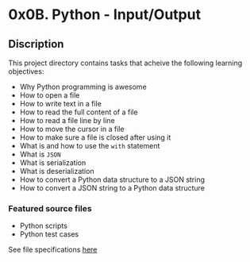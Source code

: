 # 0x0B. Python - Input/Output
## Discription
This project directory contains tasks that acheive the following learning objectives:


* Why Python programming is awesome
* How to open a file
* How to write text in a file
* How to read the full content of a file
* How to read a file line by line
* How to move the cursor in a file
* How to make sure a file is closed after using it
* What is and how to use the `with` statement
* What is `JSON`
* What is serialization
* What is deserialization
* How to convert a Python data structure to a JSON string
* How to convert a JSON string to a Python data structure

### Featured source files
* Python scripts
* Python test cases

See file specifications [here](https://github.com/weldsh2535/alx-higher_level_programming#readme)
